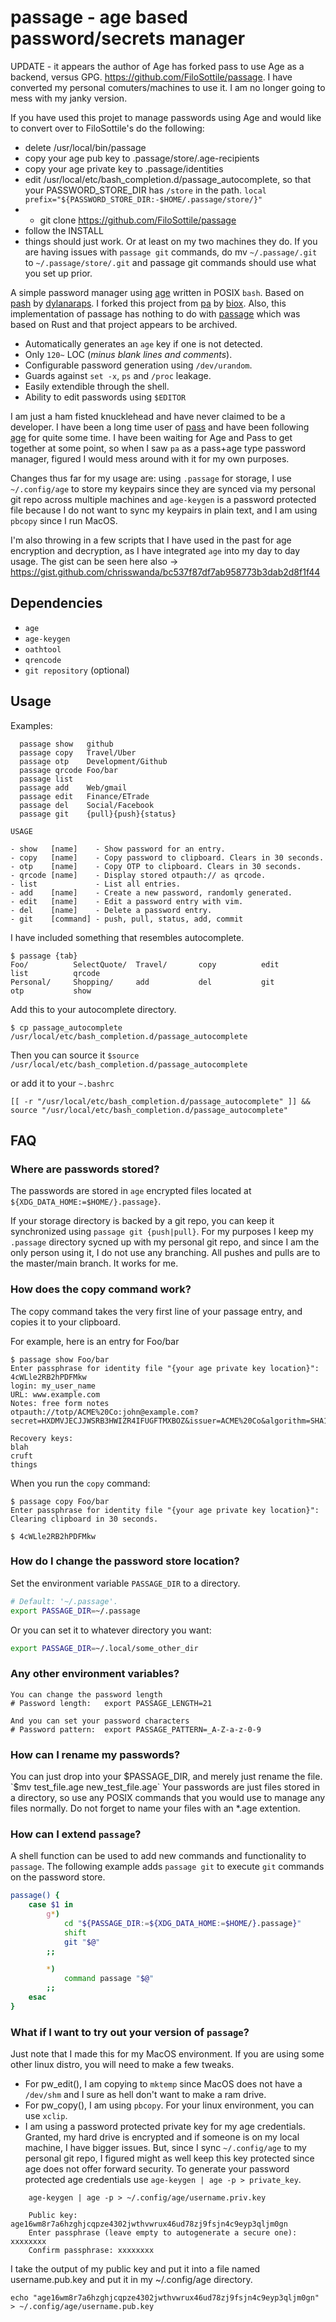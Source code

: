 # passage - age based password/secrets manager

UPDATE - it appears the author of Age has forked pass to use Age as a backend, versus GPG.  https://github.com/FiloSottile/passage. I have converted my personal comuters/machines to use it.  I am no longer going to mess with my janky version.

If you have used this projet to manage passwords using Age and would like to convert over to FiloSottile's do the following:

- delete /usr/local/bin/passage
- copy your age pub key to .passage/store/.age-recipients
- copy your age private key to .passage/identities 
- edit /usr/local/etc/bash_completion.d/passage_autocomplete, so that your PASSWORD_STORE_DIR has `/store` in the path. `local prefix="${PASSWORD_STORE_DIR:-$HOME/.passage/store/}"`
- - git clone https://github.com/FiloSottile/passage
- follow the INSTALL
- things should just work.  Or at least on my two machines they do.  If you are having issues with `passage git` commands, do mv `~/.passage/.git` to `~/.passage/store/.git` and passage git commands should use what you set up prior.

A simple password manager using [age](https://github.com/FiloSottile/age) written in POSIX `bash`. Based on [pash](https://github.com/dylanaraps/pash) by [dylanaraps](https://github.com/dylanaraps). I forked this project from [pa](https://github.com/biox/pa) by [biox](https://github.com/biox/).  Also, this implementation of passage has nothing to do with [passage](https://github.com/stchris/passage) which was based on Rust and that project appears to be archived.

- Automatically generates an `age` key if one is not detected.
- Only `120~` LOC (*minus blank lines and comments*).
- Configurable password generation using `/dev/urandom`.
- Guards against `set -x`, `ps` and `/proc` leakage.
- Easily extendible through the shell.
- Ability to edit passwords using `$EDITOR`

I am just a ham fisted knucklehead and have never claimed to be a developer.  I have been a long time user of [pass](www.passwordstore.org) and have been following [age](https://github.com/FiloSottile/age) for quite some time.  I have been waiting for Age and Pass to get together at some point, so when I saw `pa` as a pass+age type password manager, figured I would mess around with it for my own purposes.

Changes thus far for my usage are: using `.passage` for storage, I use `~/.config/age` to store my keypairs since they are synced via my personal git repo across multiple machines and `age-keygen` is a password protected file because I do not want to sync my keypairs in plain text, and I am using `pbcopy` since I run MacOS.

I'm also throwing in a few scripts that I have used in the past for age encryption and decryption, as I have integrated `age` into my day to day usage.  The gist can be seen here also -> https://gist.github.com/chrisswanda/bc537f87df7ab958773b3dab2d8f1f44


## Dependencies

- `age`
- `age-keygen`
- `oathtool`
- `qrencode`
- `git repository` (optional) 

## Usage

Examples: 
```
  passage show   github
  passage copy   Travel/Uber
  passage otp    Development/Github
  passage qrcode Foo/bar
  passage list
  passage add    Web/gmail
  passage edit   Finance/ETrade
  passage del    Social/Facebook
  passage git    {pull}{push}{status}
  ```

```
USAGE

- show   [name]    - Show password for an entry.
- copy   [name]    - Copy password to clipboard. Clears in 30 seconds.
- otp    [name]    - Copy OTP to clipboard. Clears in 30 seconds.
- qrcode [name]    - Display stored otpauth:// as qrcode.
- list             - List all entries.
- add    [name]    - Create a new password, randomly generated.
- edit   [name]    - Edit a password entry with vim.
- del    [name]    - Delete a password entry.
- git    [command] - push, pull, status, add, commit
```

I have included something that resembles autocomplete.
```
$ passage {tab}
Foo/          SelectQuote/  Travel/       copy          edit          list          qrcode
Personal/     Shopping/     add           del           git           otp           show
```
Add this to your autocomplete directory.

`$ cp passage_autocomplete /usr/local/etc/bash_completion.d/passage_autocomplete`

Then you can source it `$source /usr/local/etc/bash_completion.d/passage_autocomplete`

or add it to your `~.bashrc`

`[[ -r "/usr/local/etc/bash_completion.d/passage_autocomplete" ]] && source "/usr/local/etc/bash_completion.d/passage_autocomplete"`


## FAQ

### Where are passwords stored?

The passwords are stored in `age` encrypted files located at `${XDG_DATA_HOME:=$HOME/}.passage}`.

If your storage directory is backed by a git repo, you can keep it synchronized using `passage git {push|pull}`.  For my purposes I keep my `.passage` directory sycned up with my personal git repo, and since I am the only person using it, I do not use any branching.  All pushes and pulls are to the master/main branch.  It works for me.  

### How does the copy command work?

The copy command takes the very first line of your passage entry, and copies it to your clipboard.

For example, here is an entry for Foo/bar

```
$ passage show Foo/bar
Enter passphrase for identity file "{your age private key location}":
4cWLle2RB2hPDFMkw
login: my_user_name
URL: www.example.com
Notes: free form notes
otpauth://totp/ACME%20Co:john@example.com?secret=HXDMVJECJJWSRB3HWIZR4IFUGFTMXBOZ&issuer=ACME%20Co&algorithm=SHA1&digits=6&period=30

Recovery keys:
blah
cruft
things
```
When you run the `copy` command:

```
$ passage copy Foo/bar
Enter passphrase for identity file "{your age private key location}":
Clearing clipboard in 30 seconds.

$ 4cWLle2RB2hPDFMkw
```

### How do I change the password store location?

Set the environment variable `PASSAGE_DIR` to a directory.

```sh
# Default: '~/.passage'.
export PASSAGE_DIR=~/.passage

```
Or you can set it to whatever directory you want:
```sh
export PASSAGE_DIR=~/.local/some_other_dir
```

### Any other environment variables?

```
You can change the password length
# Password length:   export PASSAGE_LENGTH=21

And you can set your password characters
# Password pattern:  export PASSAGE_PATTERN=_A-Z-a-z-0-9
```

### How can I rename my passwords?

You can just drop into your $PASSAGE_DIR, and merely just rename the file.  `$mv test_file.age new_test_file.age` Your passwords are just files stored in a directory, so use any POSIX commands that you would use to manage any files normally.  Do not forget to name your files with an *.age extention.  

### How can I extend `passage`?

A shell function can be used to add new commands and functionality to `passage`. The following example adds `passage git` to execute `git` commands on the password store.

```sh
passage() {
    case $1 in
        g*)
            cd "${PASSAGE_DIR:=${XDG_DATA_HOME:=$HOME/}.passage}"
            shift
            git "$@"
        ;;

        *)
            command passage "$@"
        ;;
    esac
}
```

### What if I want to try out your version of `passage`?

Just note that I made this for my MacOS environment.  If you are using some other linux distro, you will need to make a few tweaks.

- For pw_edit(), I am copying to `mktemp` since MacOS does not have a `/dev/shm` and I sure as hell don't want to make a ram drive.
- For pw_copy(), I am using `pbcopy`.  For your linux environment, you can use `xclip`.
- I am using a password protected private key for my age credentials.  Granted, my hard drive is encrypted and if someone is on my local machine, I have bigger issues.  But, since I sync `~/.config/age` to my personal git repo, I figured might as well keep this key protected since age does not offer forward security.  To generate your password protected age credentials use `age-keygen | age -p > private_key`.
```
    age-keygen | age -p > ~/.config/age/username.priv.key

    Public key: age16wm8r7a6hzghjcqpze4302jwthvwrux46ud78zj9fsjn4c9eyp3qljm0gn
    Enter passphrase (leave empty to autogenerate a secure one): xxxxxxxx
    Confirm passphrase: xxxxxxxx
```
   I take the output of my public key and put it into a file named username.pub.key and put it in my ~/.config/age directory.

 ```echo "age16wm8r7a6hzghjcqpze4302jwthvwrux46ud78zj9fsjn4c9eyp3qljm0gn" > ~/.config/age/username.pub.key```

